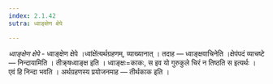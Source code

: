 ```yaml
---
index: 2.1.42
sutra: ध्वाङ्क्षेण क्षेपे

---
```

_ध्वाङ्क्षेण क्षेपे_ - ध्वाङ्क्षेण क्षेपे ।ध्वांक्षे॑त्यर्थग्रहणम्, व्याख्यानात् । तदाह — ध्वाङ्क्षवाचिनेति ।क्षेप॑पदं व्याचष्टे — निन्दायामिति । तीक्र्षध्वाङ्क्ष इति । ध्वाङ्क्षः=काकः, स इव यो गुरुकुले चिरं न तिष्ठति स इत्यर्थः । एवं हि निन्दा भवति । अर्थग्रहणस्य प्रयोजनमाह — तीर्थकाक इति । 